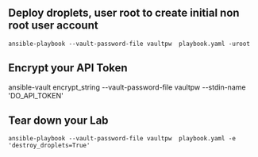 ## Deploy droplets, user root to create initial non root user account
    ansible-playbook --vault-password-file vaultpw  playbook.yaml -uroot

## Encrypt your API Token
   ansible-vault encrypt_string --vault-password-file vaultpw --stdin-name 'DO_API_TOKEN'
  
## Tear down your Lab
    ansible-playbook --vault-password-file vaultpw  playbook.yaml -e 'destroy_droplets=True'
